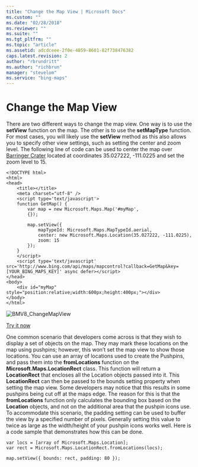 ```yaml
---
title: "Change the Map View | Microsoft Docs"
ms.custom: ""
ms.date: "02/28/2018"
ms.reviewer: ""
ms.suite: ""
ms.tgt_pltfrm: ""
ms.topic: "article"
ms.assetid: adcdceee-2f0e-4059-8601-82f738476382
caps.latest.revision: 2
author: "rbrundritt"
ms.author: "richbrun"
manager: "stevelom"
ms.service: "bing-maps"
---
```

# Change the Map View
There are two different ways to change the map view. One way is to use the **setView** function on the map. The other is to use the **setMapType** function. For most cases, you will likely use the **setView** method as this also allows you to specify other view settings, such as setting the center and zoom level. The following line of code can be used to center the map over [Barringer Crater](https://en.wikipedia.org/wiki/Meteor_Crater) located at coordinates 35.027222, -111.0225 and set the zoom level to 15.

```
<!DOCTYPE html>
<html>
<head>
    <title></title>
    <meta charset="utf-8" />
	<script type='text/javascript'>
    function GetMap() {
        var map = new Microsoft.Maps.Map('#myMap',
        {});

        map.setView({
            mapTypeId: Microsoft.Maps.MapTypeId.aerial,
            center: new Microsoft.Maps.Location(35.027222, -111.0225),
            zoom: 15
        });
    }
    </script>
    <script type='text/javascript' src='http://www.bing.com/api/maps/mapcontrol?callback=GetMap&key=[YOUR_BING_MAPS_KEY]' async defer></script>
</head>
<body>
    <div id="myMap" style="position:relative;width:600px;height:400px;"></div>
</body>
</html>
```
![BMV8_ChangeMapView](..//media/bmv8-changemapview.png)

[Try it now](http://www.bing.com/api/maps/sdk/mapcontrol/isdk#setMapViewOptions+JS)

One common scenario that developers come across is that they wish to display a set of objects on the map. They may mark these locations on the map using pushpins; however, this won’t set the map view to show those locations. You can use an array of locations used to create the Pushpins, and pass them into the **fromLocations** function on the **Microsoft.Maps.LocationRect** class. This function will return a **LocationRect** that encloses all the Location objects passed into it. This **LocationRect** can then be passed to the bounds setting property when setting the map view. Some developers may notice that this results in some pushpins being cut off at the maps edge. The reason for this is that the **fromLocations** function only calculates the bounding box based on the **Location** objects, and not on the additional area that the pushpin icons use. To accommodate this scenario, the padding setting can be used to buffer the view by a specified number of pixels. Generally setting this value to twice as large as the width/height of your pushpin icons works well. Here is a code sample that demonstrates how this can be done.

```
var locs = [array of Microsoft.Maps.Location];
var rect = Microsoft.Maps.LocationRect.fromLocations(locs);

map.setView({ bounds: rect, padding: 80 });
```
